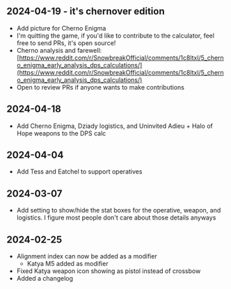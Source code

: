 ## 2024-04-19 - it's chernover edition

- Add picture for Cherno Enigma
- I'm quitting the game, if you'd like to contribute to the calculator, feel free to send PRs, it's open source!
- Cherno analysis and farewell: [https://www.reddit.com/r/SnowbreakOfficial/comments/1c8ltxl/5_cherno_enigma_early_analysis_dps_calculations/](https://www.reddit.com/r/SnowbreakOfficial/comments/1c8ltxl/5_cherno_enigma_early_analysis_dps_calculations/)
- Open to review PRs if anyone wants to make contributions

## 2024-04-18

- Add Cherno Enigma, Dziady logistics, and Uninvited Adieu + Halo of Hope weapons to the DPS calc

## 2024-04-04

- Add Tess and Eatchel to support operatives

## 2024-03-07

- Add setting to show/hide the stat boxes for the operative, weapon, and logistics. I figure most
  people don't care about those details anyways

## 2024-02-25

- Alignment index can now be added as a modifier
  - Katya M5 added as modifier
- Fixed Katya weapon icon showing as pistol instead of crossbow
- Added a changelog
